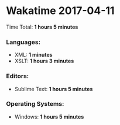 # Wakatime 2017-04-11

Time Total: **1 hours 5 minutes**

### Languages:
- XML: **1 minutes** 
- XSLT: **1 hours 3 minutes** 

### Editors:
- Sublime Text: **1 hours 5 minutes** 

### Operating Systems:
- Windows: **1 hours 5 minutes** 

